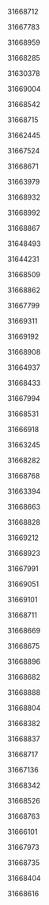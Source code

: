 31668712

31667783

31668959

31668285

31630378

31669004

31668542

31668715

31662445

31667524

31668671

31663979

31668932

31668992

31668867

31648493

31644231

31668509

31668862

31667799

31669311

31669192

31668908

31664937

31668433

31667994

31668531

31666918

31663245

31668282

31668768

31663394

31668663

31668828

31669212

31668923

31667991

31669051

31669101

31668711

31668669

31668675

31668896

31668682

31668888

31668804

31668382

31668837

31668717

31667136

31668342

31668526

31668763

31666101

31667973

31668735

31668404

31668616


